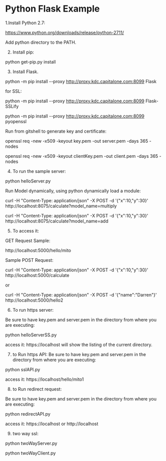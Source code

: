 # Python Flask Example

1.Install Python 2.7:

https://www.python.org/downloads/release/python-2711/

Add python directory to the PATH.


2. Install pip:

python get-pip.py install

3. Install Flask.

 python -m pip install --proxy http://proxy.kdc.capitalone.com:8099 Flask

for SSL:

python -m pip install --proxy http://proxy.kdc.capitalone.com:8099 Flask-SSLify

python -m pip install --proxy http://proxy.kdc.capitalone.com:8099 pyopenssl

Run from gitshell to generate key and certificate:

openssl req -new -x509 -keyout key.pem -out server.pem -days 365 -nodes

openssl req -new -x509 -keyout clientKey.pem -out client.pem -days 365 -nodes

4. To run the sample server:


python helloServer.py

Run Model dynamically, using python dynamically load a module:

curl -H "Content-Type: application/json" -X POST -d '{"x":10,"y":30}' http://localhost:8075/calculate?model_name=multiply

curl -H "Content-Type: application/json" -X POST -d '{"x":10,"y":30}' http://localhost:8075/calculate?model_name=add

5. To access it:

GET Request Sample:

http://localhost:5000/hello/mito

Sample POST Request:


curl -H "Content-Type: application/json" -X POST -d '{"x":10,"y":30}' http://localhost:5000/calculate

or

curl -H "Content-Type: application/json" -X POST -d '{"name":"Darren"}' http://localhost:5000/hello2


6. To run https server:

Be sure to have key.pem and server.pem in the directory from where you are executing:

python helloServerSS.py

access it: https://localhost
will show the listing of the current directory.

7. to Run https API:
Be sure to have key.pem and server.pem in the directory from where you are executing:

python sslAPI.py

access it: https://localhost/hello/mito1

8. to Run redirect request:

Be sure to have key.pem and server.pem in the directory from where you are executing:

python redirectAPI.py

access it: https://localhost
or http://localhost

9. two way ssl:

python twoWayServer.py

python twoWayClient.py
